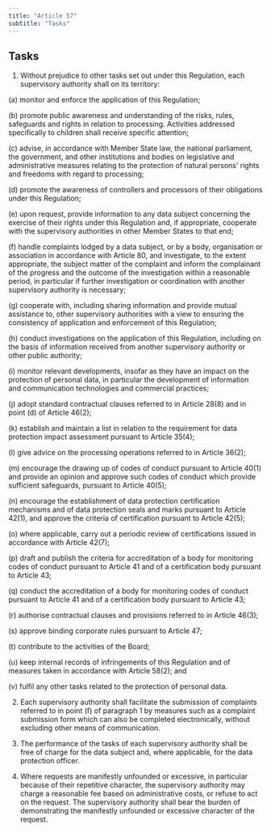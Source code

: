 ```yaml
---
title: "Article 57"
subtitle: "Tasks"
---
```

## Tasks

1. Without prejudice to other tasks set out under this Regulation, each supervisory authority shall on its territory:

(a) monitor and enforce the application of this Regulation;

(b) promote public awareness and understanding of the risks, rules, safeguards and rights in relation to processing. Activities addressed specifically to children shall receive specific attention;

(c) advise, in accordance with Member State law, the national parliament, the government, and other institutions and bodies on legislative and administrative measures relating to the protection of natural persons' rights and freedoms with regard to processing;

(d) promote the awareness of controllers and processors of their obligations under this Regulation;

(e) upon request, provide information to any data subject concerning the exercise of their rights under this Regulation and, if appropriate, cooperate with the supervisory authorities in other Member States to that end;

(f) handle complaints lodged by a data subject, or by a body, organisation or association in accordance with Article 80, and investigate, to the extent appropriate, the subject matter of the complaint and inform the complainant of the progress and the outcome of the investigation within a reasonable period, in particular if further investigation or coordination with another supervisory authority is necessary;

(g) cooperate with, including sharing information and provide mutual assistance to, other supervisory authorities with a view to ensuring the consistency of application and enforcement of this Regulation;

(h) conduct investigations on the application of this Regulation, including on the basis of information received from another supervisory authority or other public authority;

(i) monitor relevant developments, insofar as they have an impact on the protection of personal data, in particular the development of information and communication technologies and commercial practices;

(j) adopt standard contractual clauses referred to in Article 28(8) and in point (d) of Article 46(2);

(k) establish and maintain a list in relation to the requirement for data protection impact assessment pursuant to Article 35(4);

(l) give advice on the processing operations referred to in Article 36(2);

(m) encourage the drawing up of codes of conduct pursuant to Article 40(1) and provide an opinion and approve such codes of conduct which provide sufficient safeguards, pursuant to Article 40(5);

(n) encourage the establishment of data protection certification mechanisms and of data protection seals and marks pursuant to Article 42(1), and approve the criteria of certification pursuant to Article 42(5);

(o) where applicable, carry out a periodic review of certifications issued in accordance with Article 42(7);

(p) draft and publish the criteria for accreditation of a body for monitoring codes of conduct pursuant to Article 41 and of a certification body pursuant to Article 43;

(q) conduct the accreditation of a body for monitoring codes of conduct pursuant to Article 41 and of a certification body pursuant to Article 43;

(r) authorise contractual clauses and provisions referred to in Article 46(3);

(s) approve binding corporate rules pursuant to Article 47;

(t) contribute to the activities of the Board;

(u) keep internal records of infringements of this Regulation and of measures taken in accordance with Article 58(2); and

(v) fulfil any other tasks related to the protection of personal data.

2. Each supervisory authority shall facilitate the submission of complaints referred to in point (f) of paragraph 1 by measures such as a complaint submission form which can also be completed electronically, without excluding other means of communication.

3. The performance of the tasks of each supervisory authority shall be free of charge for the data subject and, where applicable, for the data protection officer.

4. Where requests are manifestly unfounded or excessive, in particular because of their repetitive character, the supervisory authority may charge a reasonable fee based on administrative costs, or refuse to act on the request. The supervisory authority shall bear the burden of demonstrating the manifestly unfounded or excessive character of the request.
